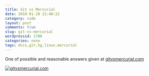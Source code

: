 ```yaml
---
title: Git vs Mercurial
date: 2010-01-28 22:40:22
category: code
layout: post
comments: true
slug: git-vs-mercurial
wordpressid: 1780
categories: none
tags: dvcs,git,hg,linux,mercurial
---
```


One of possible and reasonable answers given at [gitvsmercurial.com](http://gitvsmercurial.com)


[![gitvsmercurial.com](http://farm5.static.flickr.com/4061/4312481544_8a0aafcbf8.jpg)](http://www.flickr.com/photos/mloskot/4312481544/)
